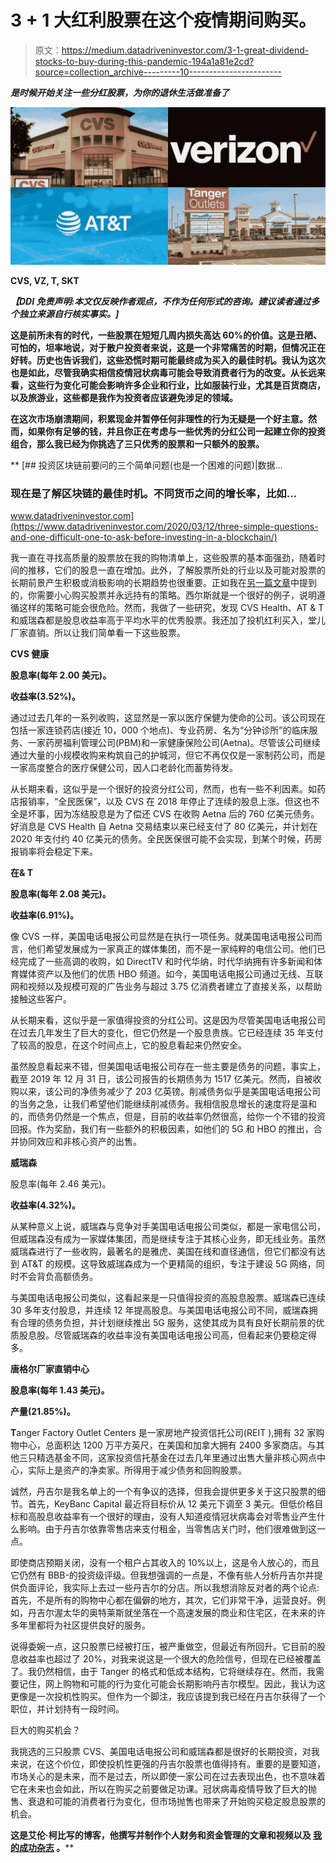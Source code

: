 # 3 + 1 大红利股票在这个疫情期间购买。

> 原文：<https://medium.datadriveninvestor.com/3-1-great-dividend-stocks-to-buy-during-this-pandemic-194a1a81e2cd?source=collection_archive---------10----------------------->

***是时候开始关注一些分红股票，为你的退休生活做准备了***

**![](img/ab0db6e688a56f7aa8e6a6381f500889.png)**

**CVS, VZ, T, SKT**

***【DDI 免责声明:本文仅反映作者观点，不作为任何形式的咨询。建议读者通过多个独立来源自行核实事实。]***

**这是前所未有的时代，一些股票在短短几周内损失高达 60%的价值。这是丑陋、可怕的，坦率地说，对于散户投资者来说，这是一个非常痛苦的时期，但情况正在好转。历史也告诉我们，这些恐慌时期可能最终成为买入的最佳时机。我认为这次也是如此，尽管我确实相信疫情冠状病毒可能会导致消费者行为的改变。从长远来看，这些行为变化可能会影响许多企业和行业，比如服装行业，尤其是百货商店，以及旅游业，这些都是我作为投资者应该避免涉足的领域。**

**在这次市场崩溃期间，积累现金并暂停任何非理性的行为无疑是一个好主意。然而，如果你有足够的钱，并且你正在考虑与一些优秀的分红公司一起建立你的投资组合，那么我已经为你挑选了三只优秀的股票和一只额外的股票。**

**[](https://www.datadriveninvestor.com/2020/03/12/three-simple-questions-and-one-difficult-one-to-ask-before-investing-in-a-blockchain/) [## 投资区块链前要问的三个简单问题(也是一个困难的问题)|数据…

### 现在是了解区块链的最佳时机。不同货币之间的增长率，比如…

www.datadriveninvestor.com](https://www.datadriveninvestor.com/2020/03/12/three-simple-questions-and-one-difficult-one-to-ask-before-investing-in-a-blockchain/) 

我一直在寻找高质量的股票放在我的购物清单上，这些股票的基本面强劲，随着时间的推移，它们的股息一直在增加。此外，了解股票所处的行业以及可能对股票的长期前景产生积极或消极影响的长期趋势也很重要。正如我在[另一篇文章](https://link.medium.com/ulqbxVmUx5)中提到的，你需要小心购买股票并永远持有的策略。西尔斯就是一个很好的例子，说明遵循这样的策略可能会很危险。然而，我做了一些研究，发现 CVS Health、AT & T 和威瑞森都是股息收益率高于平均水平的优秀股票。我还加了投机红利买入，堂儿厂家直销。所以让我们简单看一下这些股票。

**CVS 健康**

**股息率(每年 2.00 美元)。**

**收益率(3.52%)。**

通过过去几年的一系列收购，这显然是一家以医疗保健为使命的公司。该公司现在包括一家连锁药店(接近 10，000 个地点)、专业药房、名为“分钟诊所”的临床服务、一家药房福利管理公司(PBM)和一家健康保险公司(Aetna)。尽管该公司继续通过大量的小规模收购来构筑自己的护城河，但它不再仅仅是一家制药公司，而是一家高度整合的医疗保健公司，因人口老龄化而蓄势待发。

从长期来看，这似乎是一个很好的投资分红公司，然而，也有一些不利因素。如药店报销率，“全民医保”，以及 CVS 在 2018 年停止了连续的股息上涨。但这也不全是坏事，因为冻结股息是为了偿还 CVS 在收购 Aetna 后的 760 亿美元债务。好消息是 CVS Health 自 Aetna 交易结束以来已经支付了 80 亿美元，并计划在 2020 年支付约 40 亿美元的债务。全民医保很可能不会实现，到某个时候，药房报销率将会稳定下来。

**在& T**

**股息率(每年 2.08 美元)。**

**收益率(6.91%)。**

像 CVS 一样，美国电话电报公司显然是在执行一项任务。就美国电话电报公司而言，他们希望发展成为一家真正的媒体集团，而不是一家纯粹的电信公司。他们已经完成了一些高调的收购，如 DirectTV 和时代华纳，时代华纳拥有许多新闻和体育媒体资产以及他们的优质 HBO 频道。如今，美国电话电报公司通过无线、互联网和视频以及规模可观的广告业务与超过 3.75 亿消费者建立了直接关系，以帮助接触这些客户。

从长期来看，这似乎是一家值得投资的分红公司。这是因为尽管美国电话电报公司在过去几年发生了巨大的变化，但它仍然是一个股息贵族。它已经连续 35 年支付了较高的股息，在这个时间点上，它的股息看起来仍然安全。

虽然股息看起来不错，但美国电话电报公司存在一些主要是债务的问题，事实上，截至 2019 年 12 月 31 日，该公司报告的长期债务为 1517 亿美元。然而，自被收购以来，该公司的净债务减少了 203 亿英镑。削减债务似乎是美国电话电报公司的当务之急，让我们希望他们能继续削减债务。我相信股息增长的速度将是温和的，而债务仍然是一个焦点，但是，目前的收益率仍然很高，给你一个不错的投资回报。作为奖励，我们有一些额外的积极因素，如他们的 5G 和 HBO 的推出，合并协同效应和非核心资产的出售。

**威瑞森**

股息率(每年 2.46 美元)。

**收益率(4.32%)。**

从某种意义上说，威瑞森与竞争对手美国电话电报公司类似，都是一家电信公司，但威瑞森没有成为一家媒体集团，而是继续专注于其核心业务，即无线业务。虽然威瑞森进行了一些收购，最著名的是雅虎、美国在线和直径通信，但它们都没有达到 AT&T 的规模。这导致威瑞森成为一个更精简的组织，专注于建设 5G 网络，同时不会背负高额债务。

与美国电话电报公司类似，这看起来是一只值得投资的高股息股票。威瑞森已连续 30 多年支付股息，并连续 12 年提高股息。与美国电话电报公司不同，威瑞森拥有合理的债务负担，并计划继续推出 5G 服务，这使其成为具有良好长期前景的优质股息股。尽管威瑞森的收益率没有美国电话电报公司高，但看起来仍要稳定得多。

**唐格尔厂家直销中心**

**股息率(每年 1.43 美元)。**

**产量(21.85%)。**

**T**anger Factory Outlet Centers 是一家房地产投资信托公司(REIT ),拥有 32 家购物中心，总面积达 1200 万平方英尺，在美国和加拿大拥有 2400 多家商店。与其他三只精选基金不同，这家投资信托基金在过去几年里通过出售大量非核心网点中心，实际上是资产的净卖家。所得用于减少债务和回购股票。

诚然，丹吉尔是我名单上的一个有争议的选择，但我会提供更多关于这只股票的细节。首先，KeyBanc Capital 最近将目标价从 12 美元下调至 3 美元。但低价格目标和高股息收益率有一个很好的理由，没有人知道疫情冠状病毒会对零售业产生什么影响。由于丹吉尔依靠零售店来支付租金，当零售店关门时，他们很难做到这一点。

即使商店预期关闭，没有一个租户占其收入的 10%以上，这是令人放心的，而且它仍然有 BBB-的投资级评级。但我想强调的一点是，不像有些人分析丹吉尔并提供负面评论，我实际上去过一些丹吉尔的分店。所以我想消除反对者的两个论点:首先，不是所有的购物中心都在偏僻的地方，其次，它们非常干净，运营良好。例如，丹吉尔渥太华的奥特莱斯就坐落在一个高速发展的商业和住宅区，在未来的许多年里都将为社区提供良好的服务。

说得委婉一点，这只股票已经被打压，被严重做空，但最近有所回升。它目前的股息收益率也超过了 20%，对我来说这是一个很大的危险信号，但现在已经被覆盖了。我仍然相信，由于 Tanger 的格式和低成本结构，它将继续存在。然而，我需要记住，网上购物和可能的行为变化可能会长期影响丹吉尔模型。因此，我认为这更像是一次投机性购买。但作为一个脚注，我应该提到我已经在丹吉尔获得了一个职位，并计划持有一段时间。

巨大的购买机会？

我挑选的三只股票 CVS、美国电话电报公司和威瑞森都是很好的长期投资，对我来说，在这个价位，即使投机性更强的丹吉尔股票也值得持有。重要的是要知道，市场关心的是未来，而不是过去，所以即使一家公司在过去表现出色，也不意味着它在未来也会如此，所以在购买之前要做足功课。冠状病毒疫情导致了巨大的抛售、衰退和可能的消费者行为变化，但市场抛售也带来了开始购买稳定股息股票的机会。

**这是艾伦·柯比写的**[](http://www.mysmallbank.com/)****博客，他撰写并制作个人财务和资金管理的文章和视频以及** [**我的成功杂志**](https://www.amazon.com/dp/B084M6P8DW) **。******